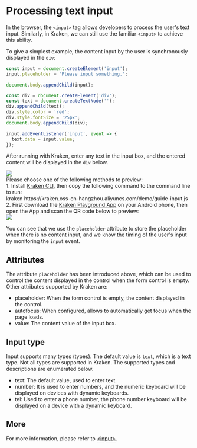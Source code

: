 # Processing text input

In the browser, the `<input>` tag allows developers to process the user's text input. Similarly, in Kraken, we can still use the familiar `<input>` to achieve this ability.

To give a simplest example, the content input by the user is synchronously displayed in the `div`:

```js
const input = document.createElement('input');
input.placeholder = 'Please input something.';

document.body.appendChild(input);

const div = document.createElement('div');
const text = document.createTextNode('');
div.appendChild(text);
div.style.color = 'red';
div.style.fontSize = '25px';
document.body.appendChild(div);

input.addEventListener('input', event => {
  text.data = input.value;
});
```

After running with Kraken, enter any text in the input box, and the entered content will be displayed in the `div` below.

<div className="code-preview">
  <img className="preview-image" src="https://img.alicdn.com/imgextra/i3/O1CN01YAc3w11khyW4hpoYR_!!6000000004716-2-tps-360-662.png" />

  <div className="preview-tips">
    <div className="preview-title">
      Please choose one of the following methods to preview:
    </div>
    <div className="preview-row">
      <div>
        1. Install <a href="/en-US/guide#快 Experience-kraken">Kraken CLI</a>, then copy the following command to the command line to run:
      </div>
      <div className="preview-code">
        kraken https://kraken.oss-cn-hangzhou.aliyuncs.com/demo/guide-input.js
      </div>
    </div>
    <div className="preview-row">
      <div>
        2. First download the <a href="/en-US/guide#kraken-playground" >Kraken Playground App</a> on your Android phone, then open the App and scan the QR code below to preview:
      </div>
      <img className="preview-qrcode" src="https://img.alicdn.com/imgextra/i4/O1CN01xYDF611nA20oVARrf_!!6000000005048-2-tps-400-400.png" />
    </div>
  </div>
</div>

You can see that we use the `placeholder` attribute to store the placeholder when there is no content input, and we know the timing of the user's input by monitoring the `input` event.

## Attributes

The attribute `placeholder` has been introduced above, which can be used to control the content displayed in the control when the form control is empty. Other attributes supported by Kraken are:

- placeholder: When the form control is empty, the content displayed in the control.
- autofocus: When configured, allows to automatically get focus when the page loads.
- value: The content value of the input box.

## Input type

Input supports many types (types). The default value is `text`, which is a text type. Not all types are supported in Kraken. The supported types and descriptions are enumerated below.

- text: The default value, used to enter text.
- number: It is used to enter numbers, and the numeric keyboard will be displayed on devices with dynamic keyboards.
- tel: Used to enter a phone number, the phone number keyboard will be displayed on a device with a dynamic keyboard.

## More

For more information, please refer to [\<input\>](https://developer.mozilla.org/zh-CN/docs/Web/HTML/Element/Input).
